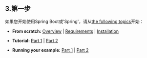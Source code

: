 ## 3.第一步

如果您开始使用Spring Boot或'Spring'，请从[the following topics](getting-started.html)开始：

-  **From scratch:**  [Overview](getting-started-introducing-spring-boot.html) | [Requirements](getting-started-system-requirements.html) | [Installation](getting-started-installing-spring-boot.html)

-  **Tutorial:**  [Part 1](getting-started-first-application.html) | [Part 2](getting-started-first-application.html#getting-started-first-application-code)

-  **Running your example:**  [Part 1](getting-started-first-application.html#getting-started-first-application-run) | [Part 2](getting-started-first-application.html#getting-started-first-application-executable-jar)

